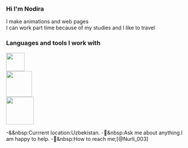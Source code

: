 ### Hi I'm Nodira 
<!-- About myself-->
I make animations and web pages<br/>
I can work part time because of my studies and I like to travel

### Languages and tools I work with
<code><img src="https://user-images.githubusercontent.com/101955512/186041348-5083f2ab-5183-4875-b63b-3522f0cd3e51.png" width="50px">
  <img src="https://user-images.githubusercontent.com/101955512/186041782-731c79d5-bf16-4f23-8762-71ea263623fe.png" width="70px">
  <img src="https://user-images.githubusercontent.com/101955512/186043626-cf5fa934-bc95-45eb-a31c-490983d72349.png" width="75px"></code>
<br/>

-&&nbsp:Currrent location:Uzbekistan.
-📑&nbsp:Ask me about anything.I am happy to help.
-📰&nbsp:How to reach me;[@Nurli_003]


